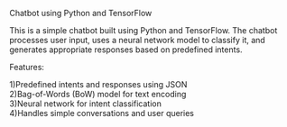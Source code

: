 Chatbot using Python and TensorFlow

This is a simple chatbot built using Python and TensorFlow. 
The chatbot processes user input, uses a neural network model to classify it, and generates appropriate responses based on predefined intents.

 Features:
 
 1)Predefined intents and responses using JSON  
 2)Bag-of-Words (BoW) model for text encoding  
 3)Neural network for intent classification  
 4)Handles simple conversations and user queries  
